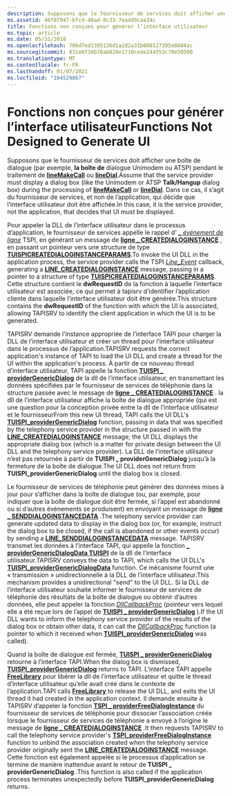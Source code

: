 ```yaml
---
description: Supposons que le fournisseur de services doit afficher une boîte de dialogue (par exemple, la boîte de dialogue Unimodem ou ATSP) pendant le traitement de lineMakeCall ou lineDial.
ms.assetid: 46f87947-bfcd-48ad-8c33-7ea4d9caa34c
title: Fonctions non conçues pour générer l’interface utilisateur
ms.topic: article
ms.date: 05/31/2018
ms.openlocfilehash: 70bd7ed1395136d1a2d2a31b060127395e8804ac
ms.sourcegitcommit: 831e8f3db78ab820e1710cede244553c70e50500
ms.translationtype: MT
ms.contentlocale: fr-FR
ms.lasthandoff: 01/07/2021
ms.locfileid: "104529067"
---
```

# <a name="functions-not-designed-to-generate-ui"></a><span data-ttu-id="ee08f-103">Fonctions non conçues pour générer l’interface utilisateur</span><span class="sxs-lookup"><span data-stu-id="ee08f-103">Functions Not Designed to Generate UI</span></span>

<span data-ttu-id="ee08f-104">Supposons que le fournisseur de services doit afficher une boîte de dialogue (par exemple, **la boîte de** dialogue Unimodem ou ATSP) pendant le traitement de [**lineMakeCall**](/windows/win32/api/tapi/nf-tapi-linemakecall) ou [**lineDial**](/windows/win32/api/tapi/nf-tapi-linedial).</span><span class="sxs-lookup"><span data-stu-id="ee08f-104">Assume that the service provider must display a dialog box (like the Unimodem or ATSP **Talk/Hangup** dialog box) during the processing of [**lineMakeCall**](/windows/win32/api/tapi/nf-tapi-linemakecall) or [**lineDial**](/windows/win32/api/tapi/nf-tapi-linedial).</span></span> <span data-ttu-id="ee08f-105">Dans ce cas, il s’agit du fournisseur de services, et non de l’application, qui décide que l’interface utilisateur doit être affichée.</span><span class="sxs-lookup"><span data-stu-id="ee08f-105">In this case, it is the service provider, not the application, that decides that UI must be displayed.</span></span>

<span data-ttu-id="ee08f-106">Pour appeler la DLL de l’interface utilisateur dans le processus d’application, le fournisseur de services appelle le rappel d' [*\_ événement de ligne*](/windows/win32/api/tspi/nc-tspi-lineevent) TSPI, en générant un message de [**ligne \_ CREATEDIALOGINSTANCE**](line-createdialoginstance.md) , en passant un pointeur vers une structure de type [**TUISPICREATEDIALOGINSTANCEPARAMS**](/windows/win32/api/tspi/ns-tspi-tuispicreatedialoginstanceparams).</span><span class="sxs-lookup"><span data-stu-id="ee08f-106">To invoke the UI DLL in the application process, the service provider calls the TSPI [*Line\_Event*](/windows/win32/api/tspi/nc-tspi-lineevent) callback, generating a [**LINE\_CREATEDIALOGINSTANCE**](line-createdialoginstance.md) message, passing in a pointer to a structure of type [**TUISPICREATEDIALOGINSTANCEPARAMS**](/windows/win32/api/tspi/ns-tspi-tuispicreatedialoginstanceparams).</span></span> <span data-ttu-id="ee08f-107">Cette structure contient le **dwRequestID** de la fonction à laquelle l’interface utilisateur est associée, ce qui permet à tapisrv d’identifier l’application cliente dans laquelle l’interface utilisateur doit être générée.</span><span class="sxs-lookup"><span data-stu-id="ee08f-107">This structure contains the **dwRequestID** of the function with which the UI is associated, allowing TAPISRV to identify the client application in which the UI is to be generated.</span></span>

<span data-ttu-id="ee08f-108">TAPISRV demande l’instance appropriée de l’interface TAPI pour charger la DLL de l’interface utilisateur et créer un thread pour l’interface utilisateur dans le processus de l’application.</span><span class="sxs-lookup"><span data-stu-id="ee08f-108">TAPISRV requests the correct application's instance of TAPI to load the UI DLL and create a thread for the UI within the application's process.</span></span> <span data-ttu-id="ee08f-109">À partir de ce nouveau thread d’interface utilisateur, TAPI appelle la fonction [**TUISPI \_ providerGenericDialog**](/windows/win32/api/tspi/nf-tspi-tuispi_providergenericdialog) de la dll de l’interface utilisateur, en transmettant les données spécifiées par le fournisseur de services de téléphonie dans la structure passée avec le message de [**ligne \_ CREATEDIALOGINSTANCE**](line-createdialoginstance.md) . la dll de l’interface utilisateur affiche la boîte de dialogue appropriée (qui est une question pour la conception privée entre la dll de l’interface utilisateur et le fournisseur</span><span class="sxs-lookup"><span data-stu-id="ee08f-109">From this new UI thread, TAPI calls the UI DLL's [**TUISPI\_providerGenericDialog**](/windows/win32/api/tspi/nf-tspi-tuispi_providergenericdialog) function, passing in data that was specified by the telephony service provider in the structure passed in with the [**LINE\_CREATEDIALOGINSTANCE**](line-createdialoginstance.md) message; the UI DLL displays the appropriate dialog box (which is a matter for private design between the UI DLL and the telephony service provider).</span></span> <span data-ttu-id="ee08f-110">La DLL de l’interface utilisateur n’est pas retournée à partir de **TUISPI \_ providerGenericDialog** jusqu’à la fermeture de la boîte de dialogue.</span><span class="sxs-lookup"><span data-stu-id="ee08f-110">The UI DLL does not return from **TUISPI\_providerGenericDialog** until the dialog box is closed.</span></span>

<span data-ttu-id="ee08f-111">Le fournisseur de services de téléphonie peut générer des données mises à jour pour s’afficher dans la boîte de dialogue (ou, par exemple, pour indiquer que la boîte de dialogue doit être fermée, si l’appel est abandonné ou si d’autres événements se produisent) en envoyant un message de [**ligne \_ SENDDIALOGINSTANCEDATA**](line-senddialoginstancedata.md) .</span><span class="sxs-lookup"><span data-stu-id="ee08f-111">The telephony service provider can generate updated data to display in the dialog box (or, for example, instruct the dialog box to be closed, if the call is abandoned or other events occur) by sending a [**LINE\_SENDDIALOGINSTANCEDATA**](line-senddialoginstancedata.md) message.</span></span> <span data-ttu-id="ee08f-112">TAPISRV transmet les données à l’interface TAPI, qui appelle la fonction [**\_ providerGenericDialogData TUISPI**](/windows/win32/api/tspi/nf-tspi-tuispi_providergenericdialogdata) de la dll de l’interface utilisateur.</span><span class="sxs-lookup"><span data-stu-id="ee08f-112">TAPISRV conveys the data to TAPI, which calls the UI DLL's [**TUISPI\_providerGenericDialogData**](/windows/win32/api/tspi/nf-tspi-tuispi_providergenericdialogdata) function.</span></span> <span data-ttu-id="ee08f-113">Ce mécanisme fournit une « transmission » unidirectionnelle à la DLL de l’interface utilisateur.</span><span class="sxs-lookup"><span data-stu-id="ee08f-113">This mechanism provides a unidirectional "send" to the UI DLL.</span></span> <span data-ttu-id="ee08f-114">Si la DLL de l’interface utilisateur souhaite informer le fournisseur de services de téléphonie des résultats de la boîte de dialogue ou obtenir d’autres données, elle peut appeler la fonction [*DllCallbackProc*](/windows/win32/api/tspi/nc-tspi-tuispidllcallback) (pointeur vers lequel elle a été reçue lors de l’appel de [**TUISPI \_ providerGenericDialog**](/windows/win32/api/tspi/nf-tspi-tuispi_providergenericdialog) ).</span><span class="sxs-lookup"><span data-stu-id="ee08f-114">If the UI DLL wants to inform the telephony service provider of the results of the dialog box or obtain other data, it can call the [*DllCallbackProc*](/windows/win32/api/tspi/nc-tspi-tuispidllcallback) function (a pointer to which it received when [**TUISPI\_providerGenericDialog**](/windows/win32/api/tspi/nf-tspi-tuispi_providergenericdialog) was called).</span></span>

<span data-ttu-id="ee08f-115">Quand la boîte de dialogue est fermée, [**TUISPI \_ providerGenericDialog**](/windows/win32/api/tspi/nf-tspi-tuispi_providergenericdialog) retourne à l’interface TAPI.</span><span class="sxs-lookup"><span data-stu-id="ee08f-115">When the dialog box is dismissed, [**TUISPI\_providerGenericDialog**](/windows/win32/api/tspi/nf-tspi-tuispi_providergenericdialog) returns to TAPI.</span></span> <span data-ttu-id="ee08f-116">L’interface TAPI appelle [**FreeLibrary**](/windows/desktop/api/libloaderapi/nf-libloaderapi-freelibrary) pour libérer la dll de l’interface utilisateur et quitte le thread d’interface utilisateur qu’elle avait créé dans le contexte de l’application.</span><span class="sxs-lookup"><span data-stu-id="ee08f-116">TAPI calls [**FreeLibrary**](/windows/desktop/api/libloaderapi/nf-libloaderapi-freelibrary) to release the UI DLL, and exits the UI thread it had created in the application context.</span></span> <span data-ttu-id="ee08f-117">Il demande ensuite à TAPISRV d’appeler la fonction [**TSPI \_ providerFreeDialogInstance**](/windows/win32/api/tspi/nf-tspi-tspi_providerfreedialoginstance) du fournisseur de services de téléphonie pour dissocier l’association créée lorsque le fournisseur de services de téléphonie a envoyé à l’origine le message de [**ligne \_ CREATEDIALOGINSTANCE**](line-createdialoginstance.md) .</span><span class="sxs-lookup"><span data-stu-id="ee08f-117">It then requests TAPISRV to call the telephony service provider's [**TSPI\_providerFreeDialogInstance**](/windows/win32/api/tspi/nf-tspi-tspi_providerfreedialoginstance) function to unbind the association created when the telephony service provider originally sent the [**LINE\_CREATEDIALOGINSTANCE**](line-createdialoginstance.md) message.</span></span> <span data-ttu-id="ee08f-118">Cette fonction est également appelée si le processus d’application se termine de manière inattendue avant le retour de **TUISPI \_ providerGenericDialog** .</span><span class="sxs-lookup"><span data-stu-id="ee08f-118">This function is also called if the application process terminates unexpectedly before **TUISPI\_providerGenericDialog** returns.</span></span>

 

 
